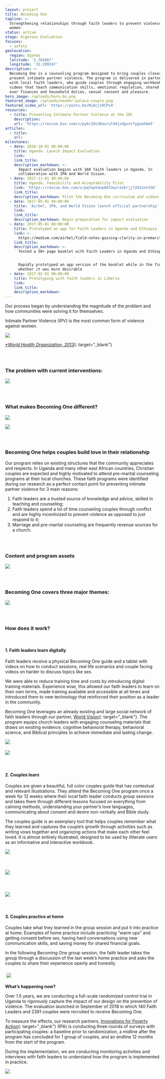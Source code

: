 ```yaml
---
layout: project
title: Becoming One
tagline: >-
  Strengthening relationships through faith leaders to prevent violence against
  women
status: active
stage: Rigorous Evaluation
focuses:
  - safety
geolocation:
  region: Uganda
  latitude: '2.781667'
  longitude: '32.299167'
description: >-
  Becoming One is a counseling program designed to bring couples closer and
  prevent intimate partner violence. The program is delivered in partnership
  with local faith leaders, who guide couples through engaging workbooks and
  videos that teach communication skills, emotional regulation, shared control
  over finances and household duties, sexual consent and pleasure.
hero_image: /uploads/hero-bo.png
featured_image: /uploads/header-palava-couple.png
featured_video_url: 'https://youtu.be/NiAcj19CPx4'
resources:
  - title: Preventing Intimate Partner Violence at the IRC
    description:
    url: 'https://rescue.box.com/s/pykc20v38asrul9djxdgvxtfygoehbm3'
articles:
  - title:
    url:
milestones:
  - date: 2018-10-01 00:00:00
    title: Uganda. Launch Impact Evaluation
    link:
    link_title:
    description_markdown: >-
      Impact evaluation begins with 160 faith leaders in Uganda. In
      collaboration with IPA and World Vision.
  - date: 2017-11-01 00:00:00
    title: Uganda. Feasibility and Acceptability Pilot
    link: 'https://rescue.box.com/s/pq7wptmop8d72wzra1krjj72431nn336'
    link_title:
    description_markdown: Pilot the Becoming One curriculum and videos with 40 faith leaders
  - date: 2017-05-01 00:00:00
    title: 'Airbel, IPA, and World Vision launch official partnership'
    link:
    link_title:
    description_markdown: Begin preparation for impact evaluation
  - date: 2017-05-01 00:00:00
    title: Prototyped an app for Faith Leaders in Uganda and Ethiopia
    link: >-
      https://medium.com/airbel/field-notes-gaining-clarity-in-premaritial-counseling-through-prototyping-38bfed667310
    link_title:
    description_markdown: >-
      Tested a 50+ page booklet with Faith Leaders in Uganda and Ethiopia.


      Rapidly prototyped an app version of the booklet while in the field to see
      whether it was more desirable
  - date: 2017-02-01 00:00:00
    title: Prototyping with faith leaders in Liberia
    link:
    link_title:
    description_markdown:
---
```


Our process began by understanding the magnitude of the problem and how communities were solving it for themselves.

Intimate Partner Violence (IPV) is the most common form of violence against women.

![](/uploads/site-layout2.jpg)

[*\*World Health Organization, 2013*](https://www.who.int/reproductivehealth/publications/violence/9789241564625/en/){: target="_blank"}

### &nbsp;

### **The problem with current interventions:**

![](/uploads/sitelayout-text.jpg)

### &nbsp;

### **What makes Becoming One different?**

![](/uploads/sitelayout3-text.jpg)

![](/uploads/731c3603.JPG)

### &nbsp;

### **Becoming One helps couples build love in their relationship**

Our program relies on existing structures that the community appreciates and respects. In Uganda and many other east African countries, Christian couples are expected and highly motivated to attend pre-marital counseling programs at their local churches. These faith programs were identified during our research as a perfect contact point for preventing intimate partner violence for 3 main reasons:

1. Faith leaders are a trusted source of knowledge and advice, skilled in teaching and counseling;
2. Faith leaders spend a lot of time counseling couples through conflict and are highly incentivized to prevent violence as opposed to just respond to it;
3. Marriage and pre-marital counseling are frequently revenue sources for a church.

### &nbsp;

### **Content and program assets**

![](/uploads/site-layout4.jpg)

### &nbsp;

### **Becoming One covers three major themes:**

![](/uploads/bo-3-themes-1.jpg)

### &nbsp;

### **How does it work?**

&nbsp;

#### 1\. Faith leaders learn digitally

Faith leaders receive a physical Becoming One guide and a tablet with videos on how to conduct sessions, real life scenarios and couple facing videos on harder to discuss topics like sex.

We were able to reduce training time and costs by introducing digital training materials. Experience wise, this allowed our faith leaders to learn on their own terms, made training available and accessible at all times and introduced them to new technology that reinforced their position as a leader in the community.

Becoming One leverages an already existing and large social network of faith leaders through our partner, [World Vision](https://www.wvi.org/){: target="_blank"}. The program equips church leaders with engaging counseling materials that draws on existing evidence, cognitive behavioral therapy, behavioral science, and Biblical principles to achieve immediate and lasting change.

![](/uploads/fl-quote-1.jpg)

#### ![](/uploads/screen-shot-2019-03-19-at-2-35-03-pm.png)

#### &nbsp;

#### 2\. Couples learn

Couples are given a beautiful, full color couples guide that has contextual and relevant illustrations. They attend the Becoming One program once a week for 12 weeks where their local faith leader conducts group sessions and takes them through different lessons focused on everything from calming methods, understanding your partner’s love languages, communicating about consent and desire non-verbally and Bible study.

The couples guide is an exemplary tool that helps couples remember what they learned and captures the couple’s growth through activities such as writing vows together and organizing actions that make each other feel loved. It is almost entirely illustrated, designed to be used by illiterate users as an informative and interactive workbook.

![](/uploads/quote-2.jpg)

&nbsp;

#### ![](/uploads/quote-3.jpg)

#### &nbsp;

#### ![](/uploads/screen-shot-2019-03-20-at-10-43-18-am.png)

#### &nbsp;

#### 3\. Couples practice at home

Couples take what they learned in the group session and put it into practice at home. Examples of home practice include practicing “warm ups” and getting consent before sex, having hard conversations using new communication skills, and saving money for shared financial goals.

In the following Becoming One group session, the faith leader takes the group through a discussion of the last week’s home practice and asks the couples to share their experience openly and honestly.

### &nbsp;![](/uploads/quote-4.jpg)

**What’s happening now?**

Over 1.5 years, we are conducting a full-scale randomized control trial in Uganda to rigorously capture the impact of our design on the prevention of violence. The evaluation launched in September of 2018 in which 140 Faith Leaders and 2381 couples were recruited to receive Becoming One.

To measure the effects, our research partners, [Innovations for Poverty Action](https://www.poverty-action.org/){: target="_blank"} (IPA) is conducting three rounds of surveys with participating couples: a baseline prior to randomization, a midline after the program has concluded for 1 group of couples, and an endline 12 months from the start of the program.

During the implementation, we are conducting monitoring activities and interviews with faith leaders to understand how the program is implemented in practice. &nbsp;

![](/uploads/bo-testimonials.jpg)